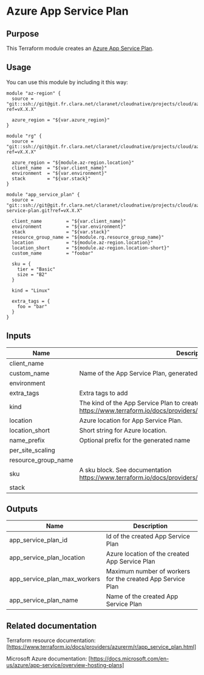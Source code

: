 # Azure App Service Plan

## Purpose
This Terraform module creates an [Azure App Service Plan](https://docs.microsoft.com/en-us/azure/app-service/overview-hosting-plans).

## Usage
You can use this module by including it this way:
```
module "az-region" {
  source = "git::ssh://git@git.fr.clara.net/claranet/cloudnative/projects/cloud/azure/terraform/modules/regions.git?ref=vX.X.X"

  azure_region = "${var.azure_region}"
}

module "rg" {
  source = "git::ssh://git@git.fr.clara.net/claranet/cloudnative/projects/cloud/azure/terraform/modules/rg.git?ref=vX.X.X"

  azure_region = "${module.az-region.location}"
  client_name  = "${var.client_name}"
  environment  = "${var.environment}"
  stack        = "${var.stack}"
}

module "app_service_plan" {
  source = "git::ssh://git@git.fr.clara.net/claranet/cloudnative/projects/cloud/azure/terraform/modules/app-service-plan.git?ref=vX.X.X"

  client_name         = "${var.client_name}"
  environment         = "${var.environment}"
  stack               = "${var.stack}"
  resource_group_name = "${module.rg.resource_group_name}"
  location            = "${module.az-region.location}"
  location_short      = "${module.az-region.location-short}"
  custom_name         = "foobar"

  sku = {
    tier = "Basic"
    size = "B2"
  }

  kind = "Linux"

  extra_tags = {
    foo = "bar"
  }
}
```

## Inputs

| Name | Description | Type | Default | Required |
|------|-------------|:----:|:-----:|:-----:|
| client_name |  | string | - | yes |
| custom_name | Name of the App Service Plan, generated if not set. | string | `` | no |
| environment |  | string | - | yes |
| extra_tags | Extra tags to add | map | `<map>` | no |
| kind | The kind of the App Service Plan to create. See documentation https://www.terraform.io/docs/providers/azurerm/r/app_service_plan.html#kind | string | - | yes |
| location | Azure location for App Service Plan. | string | - | yes |
| location_short | Short string for Azure location. | string | - | yes |
| name_prefix | Optional prefix for the generated name | string | `` | no |
| per_site_scaling |  | string | `false` | no |
| resource_group_name |  | string | - | yes |
| sku | A sku block. See documentation https://www.terraform.io/docs/providers/azurerm/r/app_service_plan.html#sku | map | - | yes |
| stack |  | string | - | yes |

## Outputs

| Name | Description |
|------|-------------|
| app_service_plan_id | Id of the created App Service Plan |
| app_service_plan_location | Azure location of the created App Service Plan |
| app_service_plan_max_workers | Maximum number of workers for the created App Service Plan |
| app_service_plan_name | Name of the created App Service Plan |

## Related documentation
Terraform resource documentation: [https://www.terraform.io/docs/providers/azurerm/r/app_service_plan.html]

Microsoft Azure documentation: [https://docs.microsoft.com/en-us/azure/app-service/overview-hosting-plans]
